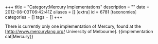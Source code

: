 +++
title = "Category:Mercury Implementations"
description = ""
date = 2012-08-03T06:42:41Z
aliases = []
[extra]
id = 6781
[taxonomies]
categories = []
tags = []
+++

There is currently only one implementation of Mercury, found at the [http://www.mercurylang.org/ University of Melbourne].
{{implementation cat|Mercury}}
